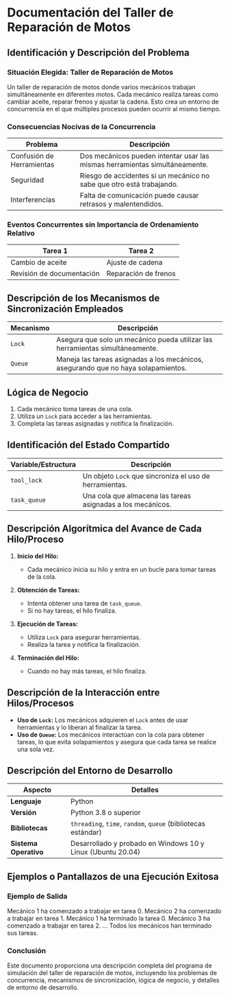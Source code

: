 # Documentación del Taller de Reparación de Motos

## Identificación y Descripción del Problema

### Situación Elegida: Taller de Reparación de Motos

Un taller de reparación de motos donde varios mecánicos trabajan simultáneamente en diferentes motos. Cada mecánico realiza tareas como cambiar aceite, reparar frenos y ajustar la cadena. Esto crea un entorno de concurrencia en el que múltiples procesos pueden ocurrir al mismo tiempo.

### Consecuencias Nocivas de la Concurrencia

| Problema                  | Descripción                                                               |
|---------------------------|---------------------------------------------------------------------------|
| Confusión de Herramientas | Dos mecánicos pueden intentar usar las mismas herramientas simultáneamente.|
| Seguridad                 | Riesgo de accidentes si un mecánico no sabe que otro está trabajando.   |
| Interferencias            | Falta de comunicación puede causar retrasos y malentendidos.             |

### Eventos Concurrentes sin Importancia de Ordenamiento Relativo

| Tarea 1                | Tarea 2                |
|-----------------------|-----------------------|
| Cambio de aceite      | Ajuste de cadena      |
| Revisión de documentación | Reparación de frenos |

## Descripción de los Mecanismos de Sincronización Empleados

| Mecanismo      | Descripción                                                                 |
|----------------|-----------------------------------------------------------------------------|
| `Lock`         | Asegura que solo un mecánico pueda utilizar las herramientas simultáneamente.|
| `Queue`        | Maneja las tareas asignadas a los mecánicos, asegurando que no haya solapamientos. |

## Lógica de Negocio

1. Cada mecánico toma tareas de una cola.
2. Utiliza un `Lock` para acceder a las herramientas.
3. Completa las tareas asignadas y notifica la finalización.

## Identificación del Estado Compartido

| Variable/Estructura | Descripción                                |
|---------------------|--------------------------------------------|
| `tool_lock`         | Un objeto `Lock` que sincroniza el uso de herramientas. |
| `task_queue`        | Una cola que almacena las tareas asignadas a los mecánicos. |

## Descripción Algorítmica del Avance de Cada Hilo/Proceso

1. **Inicio del Hilo:**
   - Cada mecánico inicia su hilo y entra en un bucle para tomar tareas de la cola.
   
2. **Obtención de Tareas:**
   - Intenta obtener una tarea de `task_queue`.
   - Si no hay tareas, el hilo finaliza.

3. **Ejecución de Tareas:**
   - Utiliza `Lock` para asegurar herramientas.
   - Realiza la tarea y notifica la finalización.

4. **Terminación del Hilo:**
   - Cuando no hay más tareas, el hilo finaliza.

## Descripción de la Interacción entre Hilos/Procesos

- **Uso de `Lock`:** Los mecánicos adquieren el `Lock` antes de usar herramientas y lo liberan al finalizar la tarea.
- **Uso de `Queue`:** Los mecánicos interactúan con la cola para obtener tareas, lo que evita solapamientos y asegura que cada tarea se realice una sola vez.

## Descripción del Entorno de Desarrollo

| Aspecto                      | Detalles                                                      |
|------------------------------|--------------------------------------------------------------|
| **Lenguaje**                 | Python                                                       |
| **Versión**                  | Python 3.8 o superior                                       |
| **Bibliotecas**              | `threading`, `time`, `random`, `queue` (bibliotecas estándar) |
| **Sistema Operativo**        | Desarrollado y probado en Windows 10 y Linux (Ubuntu 20.04) |

## Ejemplos o Pantallazos de una Ejecución Exitosa
### Ejemplo de Salida

Mecánico 1 ha comenzado a trabajar en tarea 0.
Mecánico 2 ha comenzado a trabajar en tarea 1.
Mecánico 1 ha terminado la tarea 0.
Mecánico 3 ha comenzado a trabajar en tarea 2.
...
Todos los mecánicos han terminado sus tareas.


### Conclusión

Este documento proporciona una descripción completa del programa de simulación del taller de reparación de motos, incluyendo los problemas de concurrencia, mecanismos de sincronización, lógica de negocio, y detalles de entorno de desarrollo.